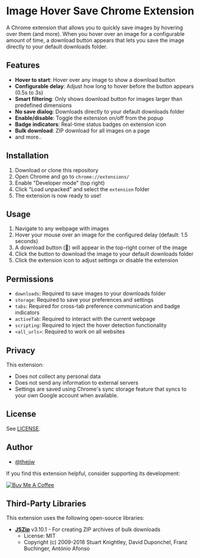 # Image Hover Save Chrome Extension

A Chrome extension that allows you to quickly save images by hovering over them (and more). When you hover over an image for a configurable amount of time, a download button appears that lets you save the image directly to your default downloads folder.

## Features

- **Hover to start**: Hover over any image to show a download button
- **Configurable delay**: Adjust how long to hover before the button appears (0.5s to 3s)
- **Smart filtering**: Only shows download button for images larger than predefined dimensions
- **No save dialog**: Downloads directly to your default downloads folder
- **Enable/disable**: Toggle the extension on/off from the popup
- **Badge indicators**: Real-time status badges on extension icon
- **Bulk download**: ZIP download for all images on a page
- and more..

## Installation

1. Download or clone this repository
2. Open Chrome and go to `chrome://extensions/`
3. Enable "Developer mode" (top right)
4. Click "Load unpacked" and select the `extension` folder
5. The extension is now ready to use!

## Usage

1. Navigate to any webpage with images
2. Hover your mouse over an image for the configured delay (default: 1.5 seconds)
3. A download button (💾) will appear in the top-right corner of the image
4. Click the button to download the image to your default downloads folder
5. Click the extension icon to adjust settings or disable the extension

## Permissions

- `downloads`: Required to save images to your downloads folder
- `storage`: Required to save your preferences and settings
- `tabs`: Required for cross-tab preference communication and badge indicators
- `activeTab`: Required to interact with the current webpage
- `scripting`: Required to inject the hover detection functionality
- `<all_urls>`: Required to work on all websites

## Privacy

This extension:
- Does not collect any personal data
- Does not send any information to external servers
- Settings are saved using Chrome's sync storage feature that syncs to your own Google account when available.

## License

See [LICENSE](LICENSE).

## Author

- [@thejjw](https://github.com/thejjw)

If you find this extension helpful, consider supporting its development:

[![Buy Me A Coffee](https://cdn.buymeacoffee.com/buttons/default-yellow.png)](https://buymeacoffee.com/thejjw)

## Third-Party Libraries

This extension uses the following open-source libraries:

- **[JSZip](https://stuk.github.io/jszip/)** v3.10.1 - For creating ZIP archives of bulk downloads
  - License: MIT
  - Copyright (c) 2009-2016 Stuart Knightley, David Duponchel, Franz Buchinger, António Afonso